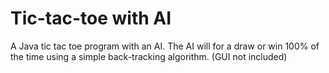 # Tic-tac-toe with AI
A Java tic tac toe program with an AI. The AI will for a draw or win 100% of the time using a simple back-tracking algorithm. (GUI not included) 
